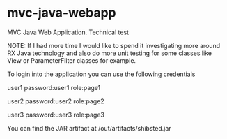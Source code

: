 # mvc-java-webapp
MVC Java Web Application. Technical test

NOTE: If I had more time I would like to spend it investigating more around RX Java technology and also do more unit 
testing for some classes like View or ParameterFilter classes for example.

To login into the application you can use the following credentials 

 user1 password:user1 role:page1  
 
 user2 password:user2 role:page2  
 
 user3 password:user3 role:page3  

You can find the JAR artifact at /out/artifacts/shibsted.jar
